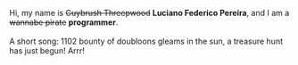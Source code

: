 Hi, my name is ~~Guybrush Threepwood~~ **Luciano Federico Pereira**, and I am a ~~wannabe pirate~~ **programmer**.<br><br>A short song: 1102 bounty of doubloons gleams in the sun, a treasure hunt has just begun! Arrr!
